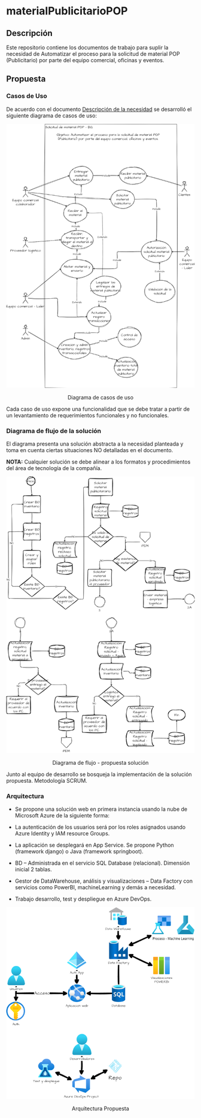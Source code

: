 # materialPublicitarioPOP

## Descripción

Este repositorio contiene los documentos de trabajo para suplir la necesidad de Automatizar el proceso para la solicitud de material POP (Publicitario) por parte del equipo comercial, oficinas y eventos.

## Propuesta

### Casos de Uso

De acuerdo con el documento [Descripción de la necesidad](CasodeusoDesarrolladorLowCode.pdf) se desarrolló el siguiente diagrama de casos de uso:

![Casos de Uso](recursos\casosdeuso.png)

<p style = "text-align: center">
Diagrama de casos de uso
</p>

Cada caso de uso expone una funcionalidad que se debe tratar a partir de un levantamiento de requerimientos funcionales y no funcionales.

### Diagrama de flujo de la solución

El diagrama presenta una solución abstracta a la necesidad planteada y toma en cuenta ciertas situaciones NO detalladas en el documento.

**NOTA:** Cualquier solución se debe alinear a los formatos y procedimientos del área de tecnología de la compañía.

![Diagrama de flujo solución](recursos\diagramaFlujo)

<p style = "text-align: center">
Diagrama de flujo - propuesta solución
</p>

Junto al equipo de desarrollo se bosqueja la implementación de la solución propuesta. Metodología SCRUM.


### Arquitectura

- Se propone una solución web en primera instancia usando la nube de Microsoft Azure de la siguiente forma:  
- La autenticación de los usuarios será por los roles asignados usando Azure Identity y IAM resource Groups.
- La aplicación se desplegará en App Service. Se propone Python (framework django) o Java (framework springboot). 
- BD – Administrada en el servicio SQL Database (relacional). Dimensión inicial 2 tablas.
- Gestor de DataWarehouse, análisis y visualizaciones – Data Factory con servicios como PowerBI, machineLearning y demás a necesidad.

- Trabajo desarrollo, test y despliegue en Azure DevOps.

![Arquitectura Propuesta](recursos\arquitectura_propuesta)

<p style = "text-align: center">
Arquitectura Propuesta
</p>
